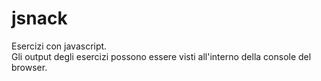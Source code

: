 # jsnack
Esercizi con javascript. <br>
Gli output degli esercizi possono essere visti all'interno della console del browser.
